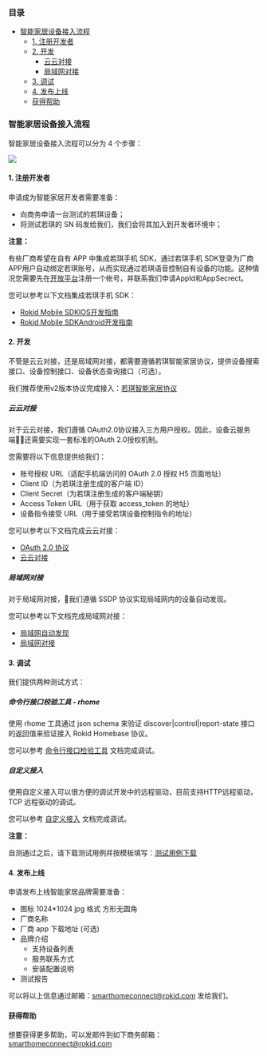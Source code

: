 ### 目录

-   [智能家居设备接入流程](#智能家居设备接入流程)
    -   [1. 注册开发者](#1-注册开发者)
    -   [2. 开发](#2-开发)
        -   [云云对接](#云云对接)
        -   [局域网对接](#局域网对接)
    -   [3. 调试](#3-调试)
    -   [4. 发布上线](#4-发布上线)
    -   [获得帮助](#获得帮助)

### 智能家居设备接入流程

智能家居设备接入流程可以分为 4 个步骤：

![](https://s.rokidcdn.com/homebase/upload/ByGeJ4PTG.jpg)

#### 1. 注册开发者

申请成为智能家居开发者需要准备：

-   向商务申请一台测试的若琪设备；
-   将测试若琪的 SN 码发给我们，我们会将其加入到开发者环境中；

**注意：**

有些厂商希望在自有 APP 中集成若琪手机 SDK，通过若琪手机 SDK登录为厂商APP用户自动绑定若琪账号，从而实现通过若琪语音控制自有设备的功能。这种情况您需要先在[开放平台](https://developer.rokid.com/)注册一个帐号，并联系我们申请AppId和AppSecrect。

您可以参考以下文档集成若琪手机 SDK：

-   [Rokid Mobile SDKIOS开发指南](https://rokid.github.io/mobile-sdk-ios-docs)
-   [Rokid Mobile SDKAndroid开发指南](https://rokid.github.io/mobile-sdk-android-docs)

#### 2. 开发

不管是云云对接，还是局域网对接，都需要遵循若琪智能家居协议，提供设备搜索接口、设备控制接口、设备状态查询接口（可选）。

我们推荐使用v2版本协议完成接入：[若琪智能家居协议](../v2/message-reference.md)

##### 云云对接

对于云云对接，我们遵循 OAuth2.0协议接入三方用户授权。因此，设备云服务端还需要实现一套标准的OAuth 2.0授权机制。

您需要将以下信息提供给我们：

-   账号授权 URL（适配手机端访问的 OAuth 2.0 授权 H5 页面地址）
-   Client ID（为若琪注册生成的客户端 ID）
-   Client Secret（为若琪注册生成的客户端秘钥）
-   Access Token URL（用于获取 access\_token 的地址）
-   设备指令接受 URL（用于接受若琪设备控制指令的地址）

您可以参考以下文档完成云云对接：

-   [OAuth 2.0 协议](../connect/rfc6749.md)
-   [云云对接](../connect/cloud-to-cloud.md)

##### 局域网对接

对于局域网对接，我们遵循 SSDP 协议实现局域网内的设备自动发现。

您可以参考以下文档完成局域网对接：

-   [局域网自动发现](../connect/ssdp-auto-discovery.md)
-   [局域网对接](../connect/via-lan.md)

#### 3. 调试

我们提供两种测试方式：

##### 命令行接口校验工具 - rhome

使用 rhome 工具通过 json schema 来验证 discover\|control\|report-state 接口的返回值来验证接入 Rokid Homebase 协议。

您可以参考 [命令行接口检验工具](../tools/rhome.md) 文档完成调试。

##### 自定义接入

使用自定义接入可以很方便的调试开发中的远程驱动，目前支持HTTP远程驱动，TCP 远程驱动的调试。

您可以参考 [自定义接入](../tools/developer-driver.md) 文档完成调试。

**注意：**

自测通过之后，请下载测试用例并按模板填写：[测试用例下载](https://s.rokidcdn.com/homebase/upload/HkOw4tzcf.xlsx)

#### 4. 发布上线

申请发布上线智能家居品牌需要准备：

-   图标 1024\*1024 jpg 格式 方形无圆角
-   厂商名称
-   厂商 app 下载地址 (可选)
-   品牌介绍
    -   支持设备列表
    -   服务联系方式
    -   安装配置说明
-   测试报告

可以将以上信息通过邮箱：<smarthomeconnect@rokid.com> 发给我们。

#### 获得帮助

想要获得更多帮助，可以发邮件到如下商务邮箱：<smarthomeconnect@rokid.com>
